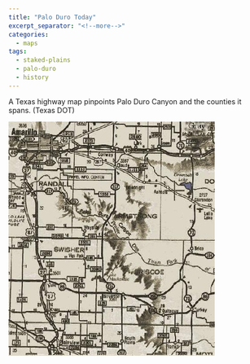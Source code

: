 ```yaml
---
title: "Palo Duro Today"
excerpt_separator: "<!--more-->"
categories:
  - maps
tags:
  - staked-plains
  - palo-duro
  - history
---
```


A Texas highway map pinpoints Palo Duro Canyon and the counties it spans. (Texas DOT)

![Palo Duro](/images/gallery/148.jpg)
